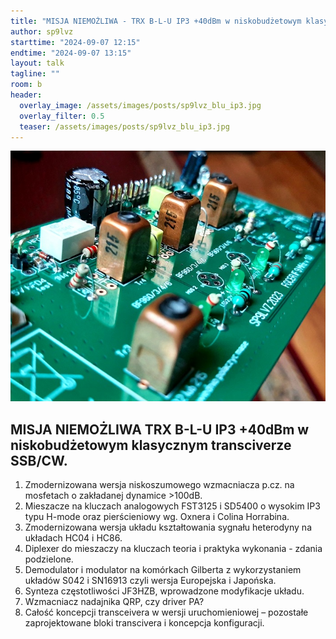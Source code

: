 ```yaml
---
title: "MISJA NIEMOŻLIWA - TRX B-L-U IP3 +40dBm w niskobudżetowym klasycznym transciverze SSB/CW."
author: sp9lvz
starttime: "2024-09-07 12:15"
endtime: "2024-09-07 13:15"
layout: talk
tagline: ""
room: b
header:
  overlay_image: /assets/images/posts/sp9lvz_blu_ip3.jpg
  overlay_filter: 0.5
  teaser: /assets/images/posts/sp9lvz_blu_ip3.jpg
---
```


![](/assets/images/posts/sp9lvz_blu_ip3.jpg) 

MISJA NIEMOŻLIWA TRX B-L-U IP3 +40dBm w niskobudżetowym klasycznym transciverze SSB/CW.
---

1. Zmodernizowana wersja niskoszumowego wzmacniacza p.cz. na mosfetach o zakładanej dynamice >100dB.
2. Mieszacze na kluczach analogowych FST3125 i SD5400 o wysokim IP3 typu H-mode oraz pierścieniowy wg. Oxnera i Colina Horrabina.
3. Zmodernizowana wersja układu kształtowania sygnału heterodyny na układach HC04 i HC86.
3. Diplexer do mieszaczy na kluczach teoria i praktyka wykonania - zdania podzielone.
4. Demodulator i modulator na komórkach Gilberta z wykorzystaniem układów S042 i SN16913 czyli wersja Europejska i Japońska.
5. Synteza częstotliwości JF3HZB, wprowadzone modyfikacje układu.
6. Wzmacniacz nadajnika QRP, czy driver PA?
7. Całość koncepcji transceivera w wersji uruchomieniowej – pozostałe zaprojektowane bloki transcivera i koncepcja konfiguracji.
